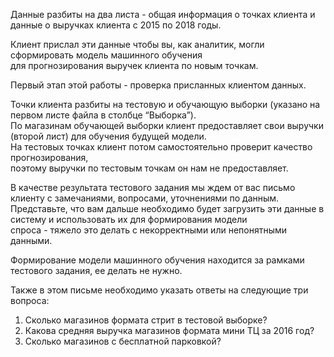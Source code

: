Данные разбиты на два листа - общая информация о точках клиента и данные о выручках клиента с 2015 по 2018 годы. <br/>

Клиент прислал эти данные чтобы вы, как аналитик, могли сформировать модель машинного обучения <br/>
для прогнозирования выручек клиента по новым точкам. <br/>

Первый этап этой работы - проверка присланных клиентом данных. <br/>

Точки клиента разбиты на тестовую и обучающую выборки (указано на первом листе файла в столбце “Выборка”). <br/>
По магазинам обучающей выборки клиент предоставляет свои выручки (второй лист) для обучения будущей модели.  <br/>
На тестовых точках клиент потом самостоятельно проверит качество прогнозирования,  <br/>
поэтому выручки по тестовым точкам он нам не предоставляет. <br/>


В качестве результата тестового задания мы ждем от вас письмо клиенту с замечаниями, вопросами, уточнениями по данным. <br/>
Представьте, что вам дальше необходимо будет загрузить эти данные в систему и использовать их для формирования модели <br/>
спроса - тяжело это делать с некорректными или непонятными данными. <br/>


Формирование модели машинного обучения находится за рамками тестового задания, ее делать не нужно. <br/>

Также в этом письме необходимо указать ответы на следующие три вопроса: <br/>

1. Сколько магазинов формата стрит в тестовой выборке? <br/>
2. Какова средняя выручка магазинов формата мини ТЦ за 2016 год? <br/>
3. Сколько магазинов с бесплатной парковкой? <br/>
